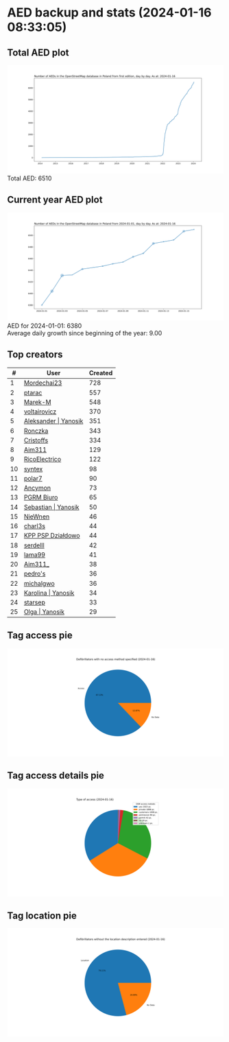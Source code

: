 # AED backup and stats (2024-01-16 08:33:05)


## Total AED plot
![](report_data/total_aed.svg)
Total AED: 6510

## Current year AED plot
![](report_data/current_year_aed.svg)\
AED for 2024-01-01: 6380\
Average daily growth since beginning of the year: 9.00

## Top creators
| # | User | Created |
| ------------- | ------------- | ------------- |
| 1 | [Mordechai23](<https://www.openstreetmap.org/user/Mordechai23>) | 728 |
| 2 | [ptarac](<https://www.openstreetmap.org/user/ptarac>) | 557 |
| 3 | [Marek-M](<https://www.openstreetmap.org/user/Marek-M>) | 548 |
| 4 | [voltairovicz](<https://www.openstreetmap.org/user/voltairovicz>) | 370 |
| 5 | [Aleksander &#124; Yanosik](<https://www.openstreetmap.org/user/Aleksander &#124; Yanosik>) | 351 |
| 6 | [Ronczka](<https://www.openstreetmap.org/user/Ronczka>) | 343 |
| 7 | [Cristoffs](<https://www.openstreetmap.org/user/Cristoffs>) | 334 |
| 8 | [Aim311](<https://www.openstreetmap.org/user/Aim311>) | 129 |
| 9 | [RicoElectrico](<https://www.openstreetmap.org/user/RicoElectrico>) | 122 |
| 10 | [syntex](<https://www.openstreetmap.org/user/syntex>) | 98 |
| 11 | [polar7](<https://www.openstreetmap.org/user/polar7>) | 90 |
| 12 | [Ancymon](<https://www.openstreetmap.org/user/Ancymon>) | 73 |
| 13 | [PGRM Biuro](<https://www.openstreetmap.org/user/PGRM Biuro>) | 65 |
| 14 | [Sebastian &#124; Yanosik](<https://www.openstreetmap.org/user/Sebastian &#124; Yanosik>) | 50 |
| 15 | [NieWnen](<https://www.openstreetmap.org/user/NieWnen>) | 46 |
| 16 | [charl3s](<https://www.openstreetmap.org/user/charl3s>) | 44 |
| 17 | [KPP PSP Działdowo](<https://www.openstreetmap.org/user/KPP PSP Działdowo>) | 44 |
| 18 | [serdelll](<https://www.openstreetmap.org/user/serdelll>) | 42 |
| 19 | [lama99](<https://www.openstreetmap.org/user/lama99>) | 41 |
| 20 | [Aim311_](<https://www.openstreetmap.org/user/Aim311_>) | 38 |
| 21 | [pedro's](<https://www.openstreetmap.org/user/pedro's>) | 36 |
| 22 | [michalgwo](<https://www.openstreetmap.org/user/michalgwo>) | 36 |
| 23 | [Karolina &#124; Yanosik](<https://www.openstreetmap.org/user/Karolina &#124; Yanosik>) | 34 |
| 24 | [starsep](<https://www.openstreetmap.org/user/starsep>) | 33 |
| 25 | [Olga &#124; Yanosik](<https://www.openstreetmap.org/user/Olga &#124; Yanosik>) | 29 |

## Tag access pie
![](report_data/tag_access.svg)

## Tag access details pie
![](report_data/tag_access_details.svg)

## Tag location pie
![](report_data/tag_location.svg)
